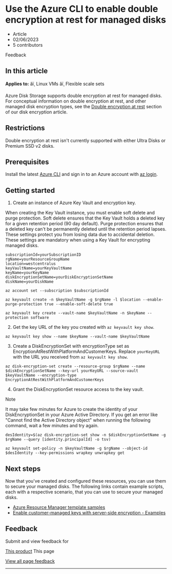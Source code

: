 # Use the Azure CLI to enable double encryption at rest for managed disks

* Article
* 02/06/2023
* 5 contributors

Feedback

## In this article

**Applies to:** âï¸ Linux VMs âï¸ Flexible scale sets

Azure Disk Storage supports double encryption at rest for managed disks. For conceptual information on double encryption at rest, and other managed disk encryption types, see the [Double encryption at rest](../disk-encryption#double-encryption-at-rest) section of our disk encryption article.

## Restrictions

Double encryption at rest isn't currently supported with either Ultra Disks or Premium SSD v2 disks.

## Prerequisites

Install the latest [Azure CLI](/en-us/cli/azure/install-az-cli2) and sign in to an Azure account with [az login](/en-us/cli/azure/reference-index).

## Getting started

1. Create an instance of Azure Key Vault and encryption key.

When creating the Key Vault instance, you must enable soft delete and purge protection. Soft delete ensures that the Key Vault holds a deleted key for a given retention period (90 day default). Purge protection ensures that a deleted key can't be permanently deleted until the retention period lapses. These settings protect you from losing data due to accidental deletion. These settings are mandatory when using a Key Vault for encrypting managed disks.

```
subscriptionId=yourSubscriptionID
rgName=yourResourceGroupName
location=westcentralus
keyVaultName=yourKeyVaultName
keyName=yourKeyName
diskEncryptionSetName=yourDiskEncryptionSetName
diskName=yourDiskName

az account set --subscription $subscriptionId

az keyvault create -n $keyVaultName -g $rgName -l $location --enable-purge-protection true --enable-soft-delete true

az keyvault key create --vault-name $keyVaultName -n $keyName --protection software

```
2. Get the key URL of the key you created with `az keyvault key show`.

```
az keyvault key show --name $keyName --vault-name $keyVaultName

```
3. Create a DiskEncryptionSet with encryptionType set as EncryptionAtRestWithPlatformAndCustomerKeys. Replace `yourKeyURL` with the URL you received from `az keyvault key show`.

```
az disk-encryption-set create --resource-group $rgName --name $diskEncryptionSetName --key-url yourKeyURL --source-vault $keyVaultName --encryption-type EncryptionAtRestWithPlatformAndCustomerKeys

```
4. Grant the DiskEncryptionSet resource access to the key vault.

Note

It may take few minutes for Azure to create the identity of your DiskEncryptionSet in your Azure Active Directory. If you get an error like "Cannot find the Active Directory object" when running the following command, wait a few minutes and try again.

```
desIdentity=$(az disk-encryption-set show -n $diskEncryptionSetName -g $rgName --query [identity.principalId] -o tsv)

az keyvault set-policy -n $keyVaultName -g $rgName --object-id $desIdentity --key-permissions wrapkey unwrapkey get

```

## Next steps

Now that you've created and configured these resources, you can use them to secure your managed disks. The following links contain example scripts, each with a respective scenario, that you can use to secure your managed disks.

* [Azure Resource Manager template samples](https://github.com/Azure-Samples/managed-disks-powershell-getting-started/tree/master/DoubleEncryption)
* [Enable customer-managed keys with server-side encryption - Examples](disks-enable-customer-managed-keys-cli#examples)

## Feedback

Submit and view feedback for

[This product](https://feedback.azure.com/d365community/forum/ec2f1827-be25-ec11-b6e6-000d3a4f0f1c)
This page

[View all page feedback](https://github.com/MicrosoftDocs/azure-docs/issues)

---
